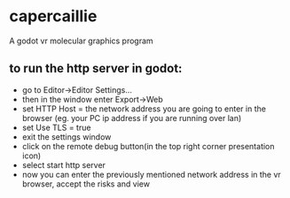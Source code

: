 # capercaillie
A godot vr molecular graphics program

## to run the http server in godot:
- go to Editor->Editor Settings...
- then in the window enter Export->Web
- set HTTP Host = the network address you are going to enter in the browser (eg. your PC ip address if you are running over lan)
- set Use TLS = true
- exit the settings window
- click on the remote debug button(in the top right corner presentation icon)
- select start http server
- now you can enter the previously mentioned network address in the vr browser, accept the risks and view
